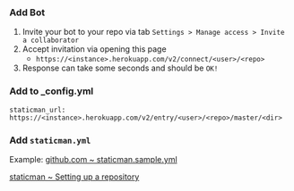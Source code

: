 ### Add Bot
1. Invite your bot to your repo via tab `Settings > Manage access > Invite a collaborator`
1. Accept invitation via opening this page
    - `https://<instance>.herokuapp.com/v2/connect/<user>/<repo>`
1. Response can take some seconds and should be `OK!`

### Add to _config.yml
`staticman_url: https://<instance>.herokuapp.com/v2/entry/<user>/<repo>/master/<dir>`

### Add `staticman.yml`
Example: [github.com ~ staticman.sample.yml](https://github.com/eduardoboucas/staticman/blob/master/staticman.sample.yml)

[staticman ~ Setting up a repository](https://github.com/eduardoboucas/staticman/#setting-up-a-repository)
<!-- https://staticmaninstance.herokuapp.com/v2/connect/danieldreke/danieldreke.github.io -->
